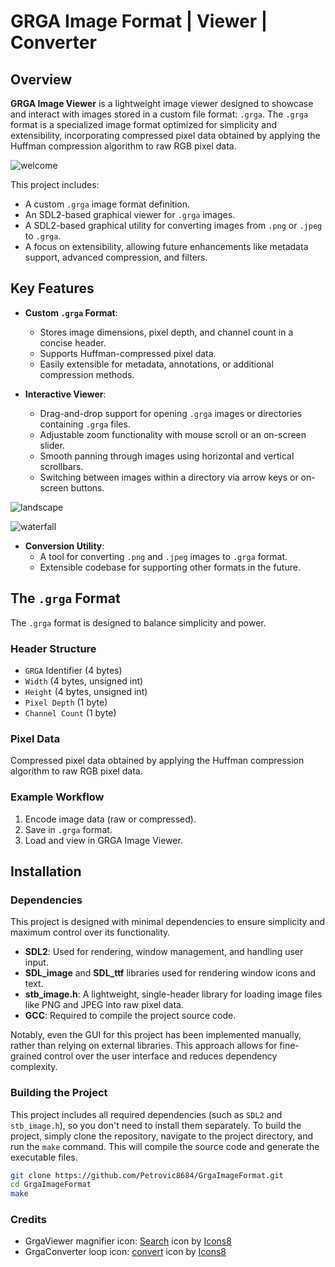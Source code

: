 # GRGA Image Format | Viewer | Converter

## Overview

**GRGA Image Viewer** is a lightweight image viewer designed to showcase and interact with images stored in a custom file format: `.grga`. The `.grga` format is a specialized image format optimized for simplicity and extensibility, incorporating compressed pixel data obtained by applying the Huffman compression algorithm to raw RGB pixel data.

![welcome](https://i.imgur.com/J2yySd6.jpeg)

This project includes:

- A custom `.grga` image format definition.
- An SDL2-based graphical viewer for `.grga` images.
- A SDL2-based graphical utility for converting images from `.png` or `.jpeg` to `.grga`.
- A focus on extensibility, allowing future enhancements like metadata support, advanced compression, and filters.

## Key Features

- **Custom `.grga` Format**:

  - Stores image dimensions, pixel depth, and channel count in a concise header.
  - Supports Huffman-compressed pixel data.
  - Easily extensible for metadata, annotations, or additional compression methods.

- **Interactive Viewer**:

  - Drag-and-drop support for opening `.grga` images or directories containing `.grga` files.
  - Adjustable zoom functionality with mouse scroll or an on-screen slider.
  - Smooth panning through images using horizontal and vertical scrollbars.
  - Switching between images within a directory via arrow keys or on-screen buttons.

![landscape](https://i.imgur.com/xT9qyNd.jpeg)

![waterfall](https://i.imgur.com/QdW0Vmi.jpeg)

- **Conversion Utility**:
  - A tool for converting `.png` and `.jpeg` images to `.grga` format.
  - Extensible codebase for supporting other formats in the future.

## The `.grga` Format

The `.grga` format is designed to balance simplicity and power.

### Header Structure

- `GRGA` Identifier (4 bytes)
- `Width` (4 bytes, unsigned int)
- `Height` (4 bytes, unsigned int)
- `Pixel Depth` (1 byte)
- `Channel Count` (1 byte)

### Pixel Data

Compressed pixel data obtained by applying the Huffman compression algorithm to raw RGB pixel data.

### Example Workflow

1. Encode image data (raw or compressed).
2. Save in `.grga` format.
3. Load and view in GRGA Image Viewer.

## Installation

### Dependencies

This project is designed with minimal dependencies to ensure simplicity and maximum control over its functionality.

- **SDL2**: Used for rendering, window management, and handling user input.
- **SDL_image** and **SDL_ttf** libraries used for rendering window icons and text.
- **stb_image.h**: A lightweight, single-header library for loading image files like PNG and JPEG into raw pixel data.
- **GCC**: Required to compile the project source code.

Notably, even the GUI for this project has been implemented manually, rather than relying on external libraries. This approach allows for fine-grained control over the user interface and reduces dependency complexity.

### Building the Project

This project includes all required dependencies (such as `SDL2` and `stb_image.h`), so you don't need to install them separately. To build the project, simply clone the repository, navigate to the project directory, and run the `make` command. This will compile the source code and generate the executable files.

```bash
git clone https://github.com/Petrovic8684/GrgaImageFormat.git
cd GrgaImageFormat
make
```

### Credits

- GrgaViewer magnifier icon: <a target="_blank" href="https://icons8.com/icon/12773/search">Search</a> icon by <a target="_blank" href="https://icons8.com">Icons8</a>
- GrgaConverter loop icon: <a target="_blank" href="https://icons8.com/icon/13113/refresh">convert</a> icon by <a target="_blank" href="https://icons8.com">Icons8</a>
